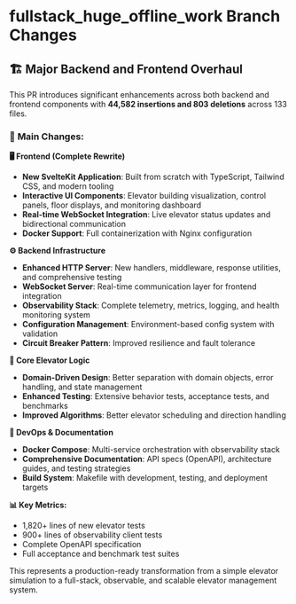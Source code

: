 # fullstack_huge_offline_work Branch Changes

## 🏗️ Major Backend and Frontend Overhaul

This PR introduces significant enhancements across both backend and frontend components with **44,582 insertions and 803 deletions** across 133 files.

### 🎯 **Main Changes:**

**🖥️ Frontend (Complete Rewrite)**
- **New SvelteKit Application**: Built from scratch with TypeScript, Tailwind CSS, and modern tooling
- **Interactive UI Components**: Elevator building visualization, control panels, floor displays, and monitoring dashboard
- **Real-time WebSocket Integration**: Live elevator status updates and bidirectional communication
- **Docker Support**: Full containerization with Nginx configuration

**⚙️ Backend Infrastructure**
- **Enhanced HTTP Server**: New handlers, middleware, response utilities, and comprehensive testing
- **WebSocket Server**: Real-time communication layer for frontend integration
- **Observability Stack**: Complete telemetry, metrics, logging, and health monitoring system
- **Configuration Management**: Environment-based config system with validation
- **Circuit Breaker Pattern**: Improved resilience and fault tolerance

**🏢 Core Elevator Logic**
- **Domain-Driven Design**: Better separation with domain objects, error handling, and state management
- **Enhanced Testing**: Extensive behavior tests, acceptance tests, and benchmarks
- **Improved Algorithms**: Better elevator scheduling and direction handling

**🐳 DevOps & Documentation**
- **Docker Compose**: Multi-service orchestration with observability stack
- **Comprehensive Documentation**: API specs (OpenAPI), architecture guides, and testing strategies
- **Build System**: Makefile with development, testing, and deployment targets

**📊 Key Metrics:**
- 1,820+ lines of new elevator tests
- 900+ lines of observability client tests
- Complete OpenAPI specification
- Full acceptance and benchmark test suites

This represents a production-ready transformation from a simple elevator simulation to a full-stack, observable, and scalable elevator management system.